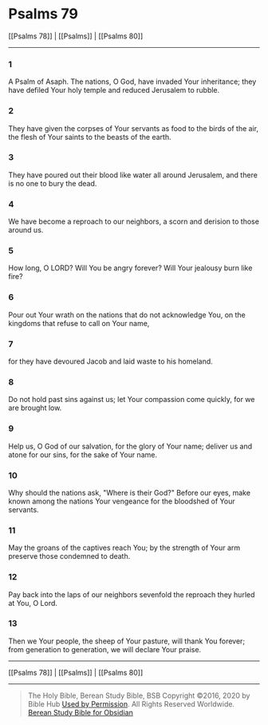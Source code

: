 # Psalms 79

[[Psalms 78]] | [[Psalms]] | [[Psalms 80]]

---

### 1
A Psalm of Asaph. The nations, O God, have invaded Your inheritance; they have defiled Your holy temple and reduced Jerusalem to rubble.

### 2
They have given the corpses of Your servants as food to the birds of the air, the flesh of Your saints to the beasts of the earth.

### 3
They have poured out their blood like water all around Jerusalem, and there is no one to bury the dead.

### 4
We have become a reproach to our neighbors, a scorn and derision to those around us.

### 5
How long, O LORD? Will You be angry forever? Will Your jealousy burn like fire?

### 6
Pour out Your wrath on the nations that do not acknowledge You, on the kingdoms that refuse to call on Your name,

### 7
for they have devoured Jacob and laid waste to his homeland.

### 8
Do not hold past sins against us; let Your compassion come quickly, for we are brought low.

### 9
Help us, O God of our salvation, for the glory of Your name; deliver us and atone for our sins, for the sake of Your name.

### 10
Why should the nations ask, "Where is their God?" Before our eyes, make known among the nations Your vengeance for the bloodshed of Your servants.

### 11
May the groans of the captives reach You; by the strength of Your arm preserve those condemned to death.

### 12
Pay back into the laps of our neighbors sevenfold the reproach they hurled at You, O Lord.

### 13
Then we Your people, the sheep of Your pasture, will thank You forever; from generation to generation, we will declare Your praise.

---

[[Psalms 78]] | [[Psalms]] | [[Psalms 80]]

---

> The Holy Bible, Berean Study Bible, BSB
> Copyright &copy;2016, 2020 by Bible Hub
> [Used by Permission](https://berean.bible/terms.htm). All Rights Reserved Worldwide.
> [Berean Study Bible for Obsidian](https://github.com/gapmiss/berean-study-bible-for-obsidian)</small>

